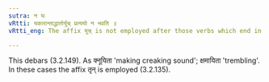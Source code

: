 ```yaml
---
sutra: न यः
vRtti: यकारान्ताद्धातोर्युच् प्रत्ययो न भवति ॥
vRtti_eng: The affix युच् is not employed after those verbs which end in the letter य.

---
```

This debars (3.2.149). As क्नूयिता 'making creaking sound'; क्षमायिता 'trembling'. In these cases the affix तृन् is employed (3.2.135).